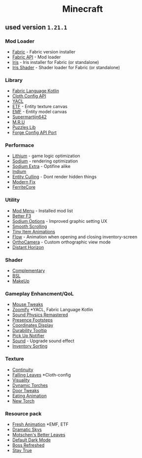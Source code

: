 <h1 align="center" id="title">Minecraft</h1>

## used version `1.21.1`

### Mod Loader
- [Fabric](https://fabricmc.net/use/installer/) - Fabric version installer
- [Fabric API](https://www.curseforge.com/minecraft/mc-mods/fabric-api) - Mod loader
- [Iris](https://www.irisshaders.dev/download) - Iris installer for Fabric (or standalone)
- [Iris Shader](https://modrinth.com/mod/iris) - Shader loader for Fabric (or standalone)

### Library
- [Fabric Language Kotlin](https://modrinth.com/mod/fabric-language-kotlin)
- [Cloth Config API](https://modrinth.com/mod/cloth-config)
- [YACL](https://modrinth.com/mod/yacl)
- [ETF](https://modrinth.com/mod/entitytexturefeatures) - Entity texture canvas
- [EMF](https://modrinth.com/mod/entity-model-features) - Entity model canvas
- [Supermartijn642](https://modrinth.com/mod/supermartijn642s-core-lib)
- [M.R.U](https://modrinth.com/mod/mru)
- [Puzzles Lib](https://modrinth.com/mod/puzzles-lib)
- [Forge Config API Port](https://modrinth.com/mod/forge-config-api-port)

### Performace
- [Lithium](https://modrinth.com/mod/lithium) - game logic optimization
- [Sodium](https://modrinth.com/mod/sodium) - rendering optimization
- [Sodium Extra](https://modrinth.com/mod/sodium-extra) - Optifine alike
- [Indium](https://modrinth.com/mod/indium)
- [Entity Culling](https://modrinth.com/mod/entityculling) - Dont render hidden things
- [Modern Fix](https://modrinth.com/mod/modernfix)
- [FerriteCore](https://modrinth.com/mod/ferrite-core)

### Utility
- [Mod Menu](https://modrinth.com/mod/modmenu/gallery) - Installed mod list
- [Better F3](https://modrinth.com/mod/betterf3/gallery)
- [Sodium Options](https://modrinth.com/mod/reeses-sodium-options) - Improved graphic setting UX
- [Smooth Scrolling](https://modrinth.com/mod/smooth-scroll)
- [Tiny Item Animations](https://modrinth.com/mod/tiny-item-animations)
- [Flow](https://modrinth.com/mod/flow) - Animation when opening and closing inventory-screen
- [OrthoCamera](https://modrinth.com/mod/orthocamera) - Custom orthographic view mode
- [Distant Horizon](https://www.curseforge.com/minecraft/mc-mods/distant-horizons)

### Shader
- [Complementary](https://modrinth.com/shader/complementary-reimagined)
- [BSL](https://modrinth.com/shader/bsl-shaders)
- [MakeUp](https://www.curseforge.com/minecraft/shaders/makeup-ultra-fast-shader)

### Gameplay Enhancment/QoL
- [Mouse Tweaks](https://modrinth.com/mod/mouse-tweaks)
- [Zoomify](https://modrinth.com/mod/zoomify) *YACL, Fabric Language Kotlin
- [Sound Physics Remastered](https://modrinth.com/mod/sound-physics-remastered)
- [Presence Footsteps](https://modrinth.com/mod/presence-footsteps)
- [Coordinates Display](https://modrinth.com/mod/coordinates-display)
- [Durability Tooltip](https://modrinth.com/mod/durability-tooltip)
- [Pick Up Notifier](https://modrinth.com/mod/pick-up-notifier)
- [Sound](https://modrinth.com/mod/sound) - Upgrade sound effect
- [Inventory Sorting](https://modrinth.com/mod/inventory-sorting)

### Texture
- [Continuity](https://modrinth.com/mod/continuity)
- [Falling Leaves](https://modrinth.com/mod/fallingleaves) *Cloth-config
- [Visuality](https://modrinth.com/mod/visuality)
- [Dynamic Torches](https://udisen.com/dynamic-torches/)
- [Door Tweaks](https://modrinth.com/resourcepack/door-tweaks/gallery)
- [Eating Animation](https://modrinth.com/mod/eating-animation)
- [New Torch](https://modrinth.com/resourcepack/new-torches)

### Resource pack
- [Fresh Animation](https://modrinth.com/resourcepack/fresh-animations) *EMF, ETF
- [Dramatic Skys](https://modrinth.com/resourcepack/dramatic-skys)
- [Motschen's Better Leaves](https://modrinth.com/resourcepack/better-leaves)
- [Default Dark Mode](https://modrinth.com/resourcepack/default-dark-mode)
- [Boss Refreshed](https://www.curseforge.com/minecraft/texture-packs/boss-refreshed)
- [Stay True](https://www.curseforge.com/minecraft/texture-packs/stay-true)
